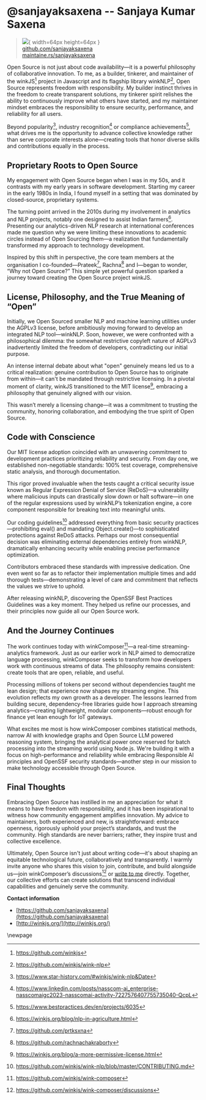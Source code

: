 # @sanjayaksaxena -- Sanjaya Kumar Saxena

> ![](https://github.com/sanjayaksaxena.png){ width=64px height=64px }  
> [github.com/sanjayaksaxena](https://github.com/sanjayaksaxena)  
> [maintaine.rs/sanjayaksaxena](https://maintaine.rs/sanjayaksaxena)

Open Source is not just about code availability—it is a powerful philosophy of collaborative innovation. To me, as a builder, tinkerer, and maintainer of the winkJS[^156] project in Javascript and its flagship library winkNLP[^157], Open Source represents freedom with responsibility. My builder instinct thrives in the freedom to create transparent solutions, my tinkerer spirit relishes the ability to continuously improve what others have started, and my maintainer mindset embraces the responsibility to ensure security, performance, and reliability for all users.

Beyond popularity[^158], industry recognition[^159] or compliance achievements[^160], what drives me is the opportunity to advance collective knowledge rather than serve corporate interests alone—creating tools that honor diverse skills and contributions equally in the process.

## Proprietary Roots to Open Source

My engagement with Open Source began when I was in my 50s, and it contrasts with my early years in software development. Starting my career in the early 1980s in India, I found myself in a setting that was dominated by closed-source, proprietary systems.

The turning point arrived in the 2010s during my involvement in analytics and NLP projects, notably one designed to assist Indian farmers[^161]. Presenting our analytics-driven NLP research at international conferences made me question why we were limiting these innovations to academic circles instead of Open Sourcing them—a realization that fundamentally transformed my approach to technology development.

Inspired by this shift in perspective, the core team members at the organisation I co-founded—Prateek[^162], Rachna[^163] and I—began to wonder, “Why not Open Source?” This simple yet powerful question sparked a journey toward creating the Open Source project winkJS.

## License, Philosophy, and the True Meaning of “Open”

Initially, we Open Sourced smaller NLP and machine learning utilities under the AGPLv3 license, before ambitiously moving forward to develop an integrated NLP tool—winkNLP. Soon, however, we were confronted with a philosophical dilemma: the somewhat restrictive copyleft nature of AGPLv3 inadvertently limited the freedom of developers, contradicting our initial purpose.

An intense internal debate about what "open" genuinely means led us to a critical realization: genuine contribution to Open Source has to originate from within—it can't be mandated through restrictive licensing. In a pivotal moment of clarity, winkJS transitioned to the MIT license[^164], embracing a philosophy that genuinely aligned with our vision.

This wasn’t merely a licensing change—it was a commitment to trusting the community, honoring collaboration, and embodying the true spirit of Open Source.

## Code with Conscience

Our MIT license adoption coincided with an unwavering commitment to development practices prioritizing reliability and security. From day one, we established non-negotiable standards: 100% test coverage, comprehensive static analysis, and thorough documentation.

This rigor proved invaluable when the tests caught a critical security issue known as Regular Expression Denial of Service (ReDoS)—a vulnerability where malicious inputs can drastically slow down or halt software—in one of the regular expressions used by winkNLP’s tokenization engine, a core component responsible for breaking text into meaningful units.

Our coding guidelines[^165] addressed everything from basic security practices—prohibiting eval() and mandating Object.create()—to sophisticated protections against ReDoS attacks. Perhaps our most consequential decision was eliminating external dependencies entirely from winkNLP, dramatically enhancing security while enabling precise performance optimization.

Contributors embraced these standards with impressive dedication. One even went so far as to refactor their implementation multiple times and add thorough tests—demonstrating a level of care and commitment that reflects the values we strive to uphold.

After releasing winkNLP, discovering the OpenSSF Best Practices Guidelines was a key moment. They helped us refine our processes, and their principles now guide all our Open Source work.

## And the Journey Continues

The work continues today with winkComposer[^166]—a real-time streaming-analytics framework. Just as our earlier work in NLP aimed to democratize language processing, winkComposer seeks to transform how developers work with continuous streams of data. The philosophy remains consistent: create tools that are open, reliable, and useful.

Processing millions of tokens per second without dependencies taught me lean design; that experience now shapes my streaming engine. This evolution reflects my own growth as a developer. The lessons learned from building secure, dependency-free libraries guide how I approach streaming analytics—creating lightweight, modular components—robust enough for finance yet lean enough for IoT gateways.

What excites me most is how winkComposer combines statistical methods, narrow AI with knowledge graphs and Open Source LLM powered reasoning system, bringing the analytical power once reserved for batch processing into the streaming world using Node.js. We're building it with a focus on high-performance and reliability while embracing Responsible AI principles and OpenSSF security standards—another step in our mission to make technology accessible through Open Source.

## Final Thoughts

Embracing Open Source has instilled in me an appreciation for what it means to have freedom with responsibility, and it has been inspirational to witness how community engagement amplifies innovation. My advice to maintainers, both experienced and new, is straightforward: embrace openness, rigorously uphold your project’s standards, and trust the community. High standards are never barriers; rather, they inspire trust and collective excellence.

Ultimately, Open Source isn't just about writing code—it's about shaping an equitable technological future, collaboratively and transparently. I warmly invite anyone who shares this vision to join, contribute, and build alongside us—join winkComposer’s discussions[^167] or [write to me](mailto:sanjaya@graype.in) directly. Together, our collective efforts can create solutions that transcend individual capabilities and genuinely serve the community.

**Contact information**

- [https://github.com/sanjayaksaxena](https://github.com/sanjayaksaxena)
- [http://winkjs.org/](http://winkjs.org/)

\newpage


[^156]: https://github.com/winkjs
[^157]: https://github.com/winkjs/wink-nlp
[^158]: https://www.star-history.com/#winkjs/wink-nlp&Date
[^159]: https://www.linkedin.com/posts/nasscom-ai_enterprise-nasscomaigc2023-nasscomai-activity-7227576407755735040-QcpL
[^160]: https://www.bestpractices.dev/en/projects/6035
[^161]: https://winkjs.org/blog/nlp-in-agriculture.html
[^162]: https://github.com/prtksxna
[^163]: https://github.com/rachnachakraborty
[^164]: https://winkjs.org/blog/a-more-permissive-license.html
[^165]: https://github.com/winkjs/wink-nlp/blob/master/CONTRIBUTING.md
[^166]: https://github.com/winkjs/wink-composer
[^167]: https://github.com/winkjs/wink-composer/discussions
